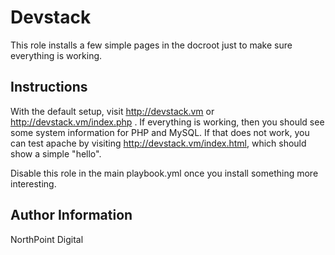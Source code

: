 # Devstack

This role installs a few simple pages in the docroot just to make sure everything is working.

## Instructions

With the default setup, visit http://devstack.vm or http://devstack.vm/index.php . If everything is working, then you should see some system information for PHP and MySQL.  If that does not work, you can test apache by visiting http://devstack.vm/index.html, which should show a simple "hello".

Disable this role in the main playbook.yml once you install something more interesting.

## Author Information

NorthPoint Digital
